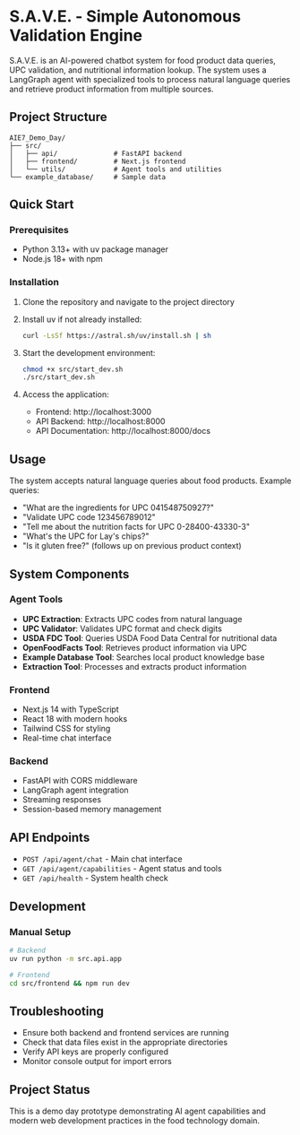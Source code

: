 # S.A.V.E. - Simple Autonomous Validation Engine

S.A.V.E. is an AI-powered chatbot system for food product data queries, UPC validation, and nutritional information lookup. The system uses a LangGraph agent with specialized tools to process natural language queries and retrieve product information from multiple sources.

## Project Structure

```
AIE7_Demo_Day/
├── src/
│   ├── api/              # FastAPI backend
│   ├── frontend/         # Next.js frontend
│   └── utils/            # Agent tools and utilities
└── example_database/     # Sample data
```

## Quick Start

### Prerequisites

- Python 3.13+ with uv package manager
- Node.js 18+ with npm

### Installation

1. Clone the repository and navigate to the project directory
2. Install uv if not already installed:
   ```bash
   curl -LsSf https://astral.sh/uv/install.sh | sh
   ```

3. Start the development environment:
   ```bash
   chmod +x src/start_dev.sh
   ./src/start_dev.sh
   ```

4. Access the application:
   - Frontend: http://localhost:3000
   - API Backend: http://localhost:8000
   - API Documentation: http://localhost:8000/docs

## Usage

The system accepts natural language queries about food products. Example queries:

- "What are the ingredients for UPC 041548750927?"
- "Validate UPC code 123456789012"
- "Tell me about the nutrition facts for UPC 0-28400-43330-3"
- "What's the UPC for Lay's chips?"
- "Is it gluten free?" (follows up on previous product context)

## System Components

### Agent Tools

- **UPC Extraction**: Extracts UPC codes from natural language
- **UPC Validator**: Validates UPC format and check digits
- **USDA FDC Tool**: Queries USDA Food Data Central for nutritional data
- **OpenFoodFacts Tool**: Retrieves product information via UPC
- **Example Database Tool**: Searches local product knowledge base
- **Extraction Tool**: Processes and extracts product information

### Frontend

- Next.js 14 with TypeScript
- React 18 with modern hooks
- Tailwind CSS for styling
- Real-time chat interface

### Backend

- FastAPI with CORS middleware
- LangGraph agent integration
- Streaming responses
- Session-based memory management

## API Endpoints

- `POST /api/agent/chat` - Main chat interface
- `GET /api/agent/capabilities` - Agent status and tools
- `GET /api/health` - System health check

## Development

### Manual Setup

```bash
# Backend
uv run python -m src.api.app

# Frontend
cd src/frontend && npm run dev
```



## Troubleshooting

- Ensure both backend and frontend services are running
- Check that data files exist in the appropriate directories
- Verify API keys are properly configured
- Monitor console output for import errors

## Project Status

This is a demo day prototype demonstrating AI agent capabilities and modern web development practices in the food technology domain.
